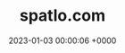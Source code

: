 ---
layout: server
title:  spatlo.com
date:   2023-01-03 00:00:06 +0000
country: us
country_name: United States
continent: north america
description: South African server, named for the quintessential South African cuisine.
banner: https://spatlo.com/system/site_uploads/files/000/000/001/@1x/f93e1470e274c192.png
users: 14
statuses: 5
---
